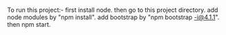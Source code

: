 To run this project:-
  first install node.
  then go to this project directory.
  add node modules by "npm install".
  add bootstrap by "npm bootstrap -i@4.1.1".
  then npm start.
